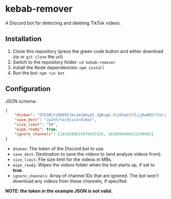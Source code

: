 # kebab-remover
A Discord bot for detecting and deleting TikTok videos.

## Installation
1. Clone this repository (press the green code button and either download zip or `git clone` the url)
2. Switch to the repository folder: `cd kebab-remover`
3. Install the Node dependencies: `npm install`
4. Run the bot: `npm run bot`

## Configuration
JSON schema:
```json
{
    "dtoken": "OTk5MjYzODE0IlKsJm1AHyd2.JgRvqO.JlvXSablY7LijKwOD57fCd-pOElfxh6bOKlhyXE",
    "save_dest": "/path/to/discord/bot",
    "size_limit": "50",
    "wipe_ready": true,
    "ignore_channels": [1010280615976915126, 1010304460532240485]
}
```
- `dtoken`: The token of the Discord bot to use.
- `save_dest`: Destination to save the videos to (and analyze videos from).
- `size_limit`: File size limit for the videos in MBs.
- `wipe_ready`: Wipes the videos folder when the bot starts up, if set to **true**.
- `ignore_channels`: Array of channel IDs that are ignored. The bot won't download any videos from these channels, if specifed.

**NOTE: the token in the example JSON is not valid.**
